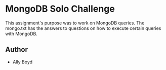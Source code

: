 # MongoDB Solo Challenge

This assignment's purpose was to work on MongoDB queries. The mongo.txt has the answers to questions on how to execute certain queries with MongoDB.

## Author

- Ally Boyd
